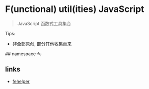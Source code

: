 # F(unctional) util(ities) JavaScript

> JavaScript 函数式工具集合

Tips:

+ 非全部原创, 部分其他收集而来

~~## namespace `fu`~~




## links
+ [fehelper](https://github.com/Jesonhu/js-utils-helper)